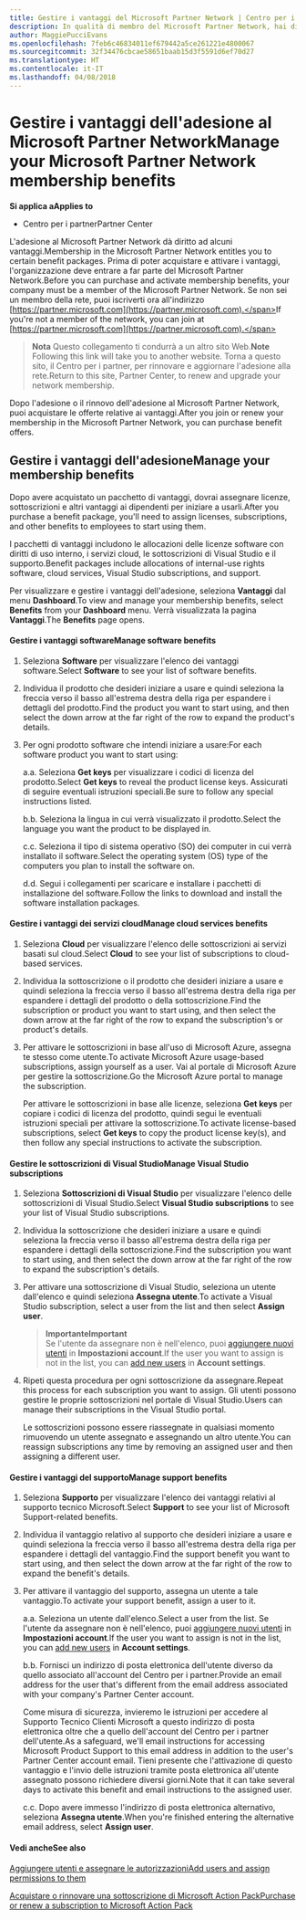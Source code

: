 ```yaml
---
title: Gestire i vantaggi del Microsoft Partner Network | Centro per i partner
description: In qualità di membro del Microsoft Partner Network, hai diritto ad alcuni vantaggi. Illustra come attivare e gestire i vantaggi dell'adesione nel Centro per i partner.
author: MaggiePucciEvans
ms.openlocfilehash: 7feb6c46834011ef679442a5ce261221e4800067
ms.sourcegitcommit: 32f34476cbcae58651baab15d3f5591d6ef70d27
ms.translationtype: HT
ms.contentlocale: it-IT
ms.lasthandoff: 04/08/2018
---
```

# <a name="manage-your-microsoft-partner-network-membership-benefits"></a><span data-ttu-id="49210-104">Gestire i vantaggi dell'adesione al Microsoft Partner Network</span><span class="sxs-lookup"><span data-stu-id="49210-104">Manage your Microsoft Partner Network membership benefits</span></span>

**<span data-ttu-id="49210-105">Si applica a</span><span class="sxs-lookup"><span data-stu-id="49210-105">Applies to</span></span>**

-  <span data-ttu-id="49210-106">Centro per i partner</span><span class="sxs-lookup"><span data-stu-id="49210-106">Partner Center</span></span>

<span data-ttu-id="49210-107">L'adesione al Microsoft Partner Network dà diritto ad alcuni vantaggi.</span><span class="sxs-lookup"><span data-stu-id="49210-107">Membership in the Microsoft Partner Network entitles you to certain benefit packages.</span></span> <span data-ttu-id="49210-108">Prima di poter acquistare e attivare i vantaggi, l'organizzazione deve entrare a far parte del Microsoft Partner Network.</span><span class="sxs-lookup"><span data-stu-id="49210-108">Before you can purchase and activate membership benefits, your company must be a member of the Microsoft Partner Network.</span></span> <span data-ttu-id="49210-109">Se non sei un membro della rete, puoi iscriverti ora all'indirizzo [https://partner.microsoft.com](https://partner.microsoft.com).</span><span class="sxs-lookup"><span data-stu-id="49210-109">If you're not a member of the network, you can join at [https://partner.microsoft.com](https://partner.microsoft.com).</span></span>

><span data-ttu-id="49210-110">**Nota** Questo collegamento ti condurrà a un altro sito Web.</span><span class="sxs-lookup"><span data-stu-id="49210-110">**Note** Following this link will take you to another website.</span></span> <span data-ttu-id="49210-111">Torna a questo sito, il Centro per i partner, per rinnovare e aggiornare l'adesione alla rete.</span><span class="sxs-lookup"><span data-stu-id="49210-111">Return to this site, Partner Center, to renew and upgrade your network membership.</span></span>

<span data-ttu-id="49210-112">Dopo l'adesione o il rinnovo dell'adesione al Microsoft Partner Network, puoi acquistare le offerte relative ai vantaggi.</span><span class="sxs-lookup"><span data-stu-id="49210-112">After you join or renew your membership in the Microsoft Partner Network, you can purchase benefit offers.</span></span>


## <a name="manage-your-membership-benefits"></a><span data-ttu-id="49210-113">Gestire i vantaggi dell'adesione</span><span class="sxs-lookup"><span data-stu-id="49210-113">Manage your membership benefits</span></span>

<span data-ttu-id="49210-114">Dopo avere acquistato un pacchetto di vantaggi, dovrai assegnare licenze, sottoscrizioni e altri vantaggi ai dipendenti per iniziare a usarli.</span><span class="sxs-lookup"><span data-stu-id="49210-114">After you purchase a benefit package, you'll need to assign licenses, subscriptions, and other benefits to employees to start using them.</span></span> 

<span data-ttu-id="49210-115">I pacchetti di vantaggi includono le allocazioni delle licenze software con diritti di uso interno, i servizi cloud, le sottoscrizioni di Visual Studio e il supporto.</span><span class="sxs-lookup"><span data-stu-id="49210-115">Benefit packages include allocations of internal-use rights software, cloud services, Visual Studio subscriptions, and support.</span></span> 

<span data-ttu-id="49210-116">Per visualizzare e gestire i vantaggi dell'adesione, seleziona **Vantaggi** dal menu **Dashboard**.</span><span class="sxs-lookup"><span data-stu-id="49210-116">To view and manage your membership benefits, select **Benefits** from your **Dashboard** menu.</span></span> <span data-ttu-id="49210-117">Verrà visualizzata la pagina **Vantaggi**.</span><span class="sxs-lookup"><span data-stu-id="49210-117">The **Benefits** page opens.</span></span> 

#### <a name="manage-software-benefits"></a><span data-ttu-id="49210-118">Gestire i vantaggi software</span><span class="sxs-lookup"><span data-stu-id="49210-118">Manage software benefits</span></span>

1.  <span data-ttu-id="49210-119">Seleziona **Software** per visualizzare l'elenco dei vantaggi software.</span><span class="sxs-lookup"><span data-stu-id="49210-119">Select **Software** to see your list of software benefits.</span></span> 

2.  <span data-ttu-id="49210-120">Individua il prodotto che desideri iniziare a usare e quindi seleziona la freccia verso il basso all'estrema destra della riga per espandere i dettagli del prodotto.</span><span class="sxs-lookup"><span data-stu-id="49210-120">Find the product you want to start using, and then select the down arrow at the far right of the row to expand the product's details.</span></span> 

3. <span data-ttu-id="49210-121">Per ogni prodotto software che intendi iniziare a usare:</span><span class="sxs-lookup"><span data-stu-id="49210-121">For each software product you want to start using:</span></span>

    <span data-ttu-id="49210-122">a.</span><span class="sxs-lookup"><span data-stu-id="49210-122">a.</span></span> <span data-ttu-id="49210-123">Seleziona **Get keys** per visualizzare i codici di licenza del prodotto.</span><span class="sxs-lookup"><span data-stu-id="49210-123">Select **Get keys** to reveal the product license keys.</span></span> <span data-ttu-id="49210-124">Assicurati di seguire eventuali istruzioni speciali.</span><span class="sxs-lookup"><span data-stu-id="49210-124">Be sure to follow any special instructions listed.</span></span>

    <span data-ttu-id="49210-125">b.</span><span class="sxs-lookup"><span data-stu-id="49210-125">b.</span></span> <span data-ttu-id="49210-126">Seleziona la lingua in cui verrà visualizzato il prodotto.</span><span class="sxs-lookup"><span data-stu-id="49210-126">Select the language you want the product to be displayed in.</span></span>

    <span data-ttu-id="49210-127">c.</span><span class="sxs-lookup"><span data-stu-id="49210-127">c.</span></span> <span data-ttu-id="49210-128">Seleziona il tipo di sistema operativo (SO) dei computer in cui verrà installato il software.</span><span class="sxs-lookup"><span data-stu-id="49210-128">Select the operating system (OS) type of the computers you plan to install the software on.</span></span>

    <span data-ttu-id="49210-129">d.</span><span class="sxs-lookup"><span data-stu-id="49210-129">d.</span></span> <span data-ttu-id="49210-130">Segui i collegamenti per scaricare e installare i pacchetti di installazione del software.</span><span class="sxs-lookup"><span data-stu-id="49210-130">Follow the links to download and install the software installation packages.</span></span>


#### <a name="manage-cloud-services-benefits"></a><span data-ttu-id="49210-131">Gestire i vantaggi dei servizi cloud</span><span class="sxs-lookup"><span data-stu-id="49210-131">Manage cloud services benefits</span></span>

1. <span data-ttu-id="49210-132">Seleziona **Cloud** per visualizzare l'elenco delle sottoscrizioni ai servizi basati sul cloud.</span><span class="sxs-lookup"><span data-stu-id="49210-132">Select **Cloud** to see your list of subscriptions to cloud-based services.</span></span>

2. <span data-ttu-id="49210-133">Individua la sottoscrizione o il prodotto che desideri iniziare a usare e quindi seleziona la freccia verso il basso all'estrema destra della riga per espandere i dettagli del prodotto o della sottoscrizione.</span><span class="sxs-lookup"><span data-stu-id="49210-133">Find the subscription or product you want to start using, and then select the down arrow at the far right of the row to expand the subscription's or product's details.</span></span> 

3. <span data-ttu-id="49210-134">Per attivare le sottoscrizioni in base all'uso di Microsoft Azure, assegna te stesso come utente.</span><span class="sxs-lookup"><span data-stu-id="49210-134">To activate Microsoft Azure usage-based subscriptions, assign yourself as a user.</span></span> <span data-ttu-id="49210-135">Vai al portale di Microsoft Azure per gestire la sottoscrizione.</span><span class="sxs-lookup"><span data-stu-id="49210-135">Go the Microsoft Azure portal to manage the subscription.</span></span>

    <span data-ttu-id="49210-136">Per attivare le sottoscrizioni in base alle licenze, seleziona **Get keys** per copiare i codici di licenza del prodotto, quindi segui le eventuali istruzioni speciali per attivare la sottoscrizione.</span><span class="sxs-lookup"><span data-stu-id="49210-136">To activate license-based subscriptions, select **Get keys** to copy the product license key(s), and then follow any special instructions to activate the subscription.</span></span>  


#### <a name="manage-visual-studio-subscriptions"></a><span data-ttu-id="49210-137">Gestire le sottoscrizioni di Visual Studio</span><span class="sxs-lookup"><span data-stu-id="49210-137">Manage Visual Studio subscriptions</span></span>

1. <span data-ttu-id="49210-138">Seleziona **Sottoscrizioni di Visual Studio** per visualizzare l'elenco delle sottoscrizioni di Visual Studio.</span><span class="sxs-lookup"><span data-stu-id="49210-138">Select **Visual Studio subscriptions** to see your list of Visual Studio subscriptions.</span></span> 

2. <span data-ttu-id="49210-139">Individua la sottoscrizione che desideri iniziare a usare e quindi seleziona la freccia verso il basso all'estrema destra della riga per espandere i dettagli della sottoscrizione.</span><span class="sxs-lookup"><span data-stu-id="49210-139">Find the subscription you want to start using, and then select the down arrow at the far right of the row to expand the subscription's details.</span></span> 

3. <span data-ttu-id="49210-140">Per attivare una sottoscrizione di Visual Studio, seleziona un utente dall'elenco e quindi seleziona **Assegna utente**.</span><span class="sxs-lookup"><span data-stu-id="49210-140">To activate a Visual Studio subscription, select a user from the list and then select **Assign user**.</span></span> 

    >**<span data-ttu-id="49210-141">Importante</span><span class="sxs-lookup"><span data-stu-id="49210-141">Important</span></span>**<br>
<span data-ttu-id="49210-142">Se l'utente da assegnare non è nell'elenco, puoi [aggiungere nuovi utenti](create-user-accounts-and-set-permissions.md) in **Impostazioni account**.</span><span class="sxs-lookup"><span data-stu-id="49210-142">If the user you want to assign is not in the list, you can [add new users](create-user-accounts-and-set-permissions.md) in **Account settings**.</span></span>

3. <span data-ttu-id="49210-143">Ripeti questa procedura per ogni sottoscrizione da assegnare.</span><span class="sxs-lookup"><span data-stu-id="49210-143">Repeat this process for each subscription you want to assign.</span></span> <span data-ttu-id="49210-144">Gli utenti possono gestire le proprie sottoscrizioni nel portale di Visual Studio.</span><span class="sxs-lookup"><span data-stu-id="49210-144">Users can manage their subscriptions in the Visual Studio portal.</span></span> 

    <span data-ttu-id="49210-145">Le sottoscrizioni possono essere riassegnate in qualsiasi momento rimuovendo un utente assegnato e assegnando un altro utente.</span><span class="sxs-lookup"><span data-stu-id="49210-145">You can reassign subscriptions any time by removing an assigned user and then assigning a different user.</span></span> 


#### <a name="manage-support-benefits"></a><span data-ttu-id="49210-146">Gestire i vantaggi del supporto</span><span class="sxs-lookup"><span data-stu-id="49210-146">Manage support benefits</span></span>

1. <span data-ttu-id="49210-147">Seleziona **Supporto** per visualizzare l'elenco dei vantaggi relativi al supporto tecnico Microsoft.</span><span class="sxs-lookup"><span data-stu-id="49210-147">Select **Support** to see your list of Microsoft Support-related benefits.</span></span> 

2. <span data-ttu-id="49210-148">Individua il vantaggio relativo al supporto che desideri iniziare a usare e quindi seleziona la freccia verso il basso all'estrema destra della riga per espandere i dettagli del vantaggio.</span><span class="sxs-lookup"><span data-stu-id="49210-148">Find the support benefit you want to start using, and then select the down arrow at the far right of the row to expand the benefit's details.</span></span> 

3. <span data-ttu-id="49210-149">Per attivare il vantaggio del supporto, assegna un utente a tale vantaggio.</span><span class="sxs-lookup"><span data-stu-id="49210-149">To activate your support benefit, assign a user to it.</span></span> 
   
    <span data-ttu-id="49210-150">a.</span><span class="sxs-lookup"><span data-stu-id="49210-150">a.</span></span>  <span data-ttu-id="49210-151">Seleziona un utente dall'elenco.</span><span class="sxs-lookup"><span data-stu-id="49210-151">Select a user from the list.</span></span> <span data-ttu-id="49210-152">Se l'utente da assegnare non è nell'elenco, puoi [aggiungere nuovi utenti](create-user-accounts-and-set-permissions.md) in **Impostazioni account**.</span><span class="sxs-lookup"><span data-stu-id="49210-152">If the user you want to assign is not in the list, you can [add new users](create-user-accounts-and-set-permissions.md) in **Account settings**.</span></span>

    <span data-ttu-id="49210-153">b.</span><span class="sxs-lookup"><span data-stu-id="49210-153">b.</span></span>  <span data-ttu-id="49210-154">Fornisci un indirizzo di posta elettronica dell'utente diverso da quello associato all'account del Centro per i partner.</span><span class="sxs-lookup"><span data-stu-id="49210-154">Provide an email address for the user that's different from the email address associated with your company's Partner Center account.</span></span> 
    
    <span data-ttu-id="49210-155">Come misura di sicurezza, invieremo le istruzioni per accedere al Supporto Tecnico Clienti Microsoft a questo indirizzo di posta elettronica oltre che a quello dell'account del Centro per i partner dell'utente.</span><span class="sxs-lookup"><span data-stu-id="49210-155">As a safeguard, we'll email instructions for accessing Microsoft Product Support to this email address in addition to the user's Partner Center account email.</span></span> <span data-ttu-id="49210-156">Tieni presente che l'attivazione di questo vantaggio e l'invio delle istruzioni tramite posta elettronica all'utente assegnato possono richiedere diversi giorni.</span><span class="sxs-lookup"><span data-stu-id="49210-156">Note that it can take several days to activate this benefit and email instructions to the assigned user.</span></span>    
    
    <span data-ttu-id="49210-157">c.</span><span class="sxs-lookup"><span data-stu-id="49210-157">c.</span></span>  <span data-ttu-id="49210-158">Dopo avere immesso l'indirizzo di posta elettronica alternativo, seleziona **Assegna utente**.</span><span class="sxs-lookup"><span data-stu-id="49210-158">When you're finished entering the alternative email address, select **Assign user**.</span></span> 


#### <a name="see-also"></a><span data-ttu-id="49210-159">Vedi anche</span><span class="sxs-lookup"><span data-stu-id="49210-159">See also</span></span>

[<span data-ttu-id="49210-160">Aggiungere utenti e assegnare le autorizzazioni</span><span class="sxs-lookup"><span data-stu-id="49210-160">Add users and assign permissions to them</span></span>](create-user-accounts-and-set-permissions.md)

[<span data-ttu-id="49210-161">Acquistare o rinnovare una sottoscrizione di Microsoft Action Pack</span><span class="sxs-lookup"><span data-stu-id="49210-161">Purchase or renew a subscription to Microsoft Action Pack</span></span>](mpn-get-action-pack.md)


